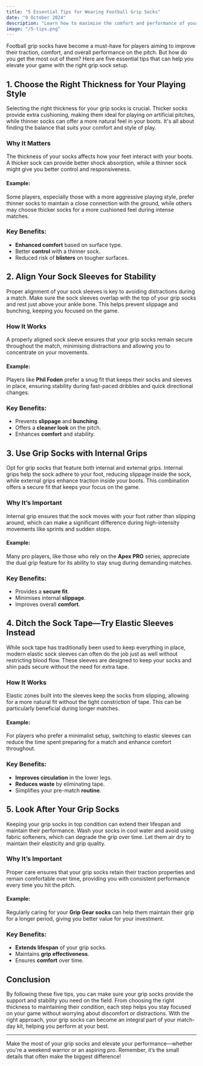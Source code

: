 ```yaml
---
title: "5 Essential Tips for Wearing Football Grip Socks"
date: "9 October 2024"
description: "Learn how to maximise the comfort and performance of your football grip socks with these five expert tips."
image: "/5-tips.png"
---
```


Football grip socks have become a must-have for players aiming to improve their traction, comfort, and overall performance on the pitch. But how do you get the most out of them? Here are five essential tips that can help you elevate your game with the right grip sock setup.

## 1. Choose the Right Thickness for Your Playing Style

Selecting the right thickness for your grip socks is crucial. Thicker socks provide extra cushioning, making them ideal for playing on artificial pitches, while thinner socks can offer a more natural feel in your boots. It's all about finding the balance that suits your comfort and style of play.

### Why It Matters

The thickness of your socks affects how your feet interact with your boots. A thicker sock can provide better shock absorption, while a thinner sock might give you better control and responsiveness.

#### Example:

Some players, especially those with a more aggressive playing style, prefer thinner socks to maintain a close connection with the ground, while others may choose thicker socks for a more cushioned feel during intense matches.

### Key Benefits:

- **Enhanced comfort** based on surface type.
- Better **control** with a thinner sock.
- Reduced risk of **blisters** on tougher surfaces.

## 2. Align Your Sock Sleeves for Stability

Proper alignment of your sock sleeves is key to avoiding distractions during a match. Make sure the sock sleeves overlap with the top of your grip socks and rest just above your ankle bone. This helps prevent slippage and bunching, keeping you focused on the game.

### How It Works

A properly aligned sock sleeve ensures that your grip socks remain secure throughout the match, minimising distractions and allowing you to concentrate on your movements.

#### Example:

Players like **Phil Foden** prefer a snug fit that keeps their socks and sleeves in place, ensuring stability during fast-paced dribbles and quick directional changes.

### Key Benefits:

- Prevents **slippage** and **bunching**.
- Offers a **cleaner look** on the pitch.
- Enhances **comfort** and stability.

## 3. Use Grip Socks with Internal Grips

Opt for grip socks that feature both internal and external grips. Internal grips help the sock adhere to your foot, reducing slippage inside the sock, while external grips enhance traction inside your boots. This combination offers a secure fit that keeps your focus on the game.

### Why It’s Important

Internal grip ensures that the sock moves with your foot rather than slipping around, which can make a significant difference during high-intensity movements like sprints and sudden stops.

#### Example:

Many pro players, like those who rely on the **Apex PRO** series, appreciate the dual grip feature for its ability to stay snug during demanding matches.

### Key Benefits:

- Provides a **secure fit**.
- Minimises internal **slippage**.
- Improves overall **comfort**.

## 4. Ditch the Sock Tape—Try Elastic Sleeves Instead

While sock tape has traditionally been used to keep everything in place, modern elastic sock sleeves can often do the job just as well without restricting blood flow. These sleeves are designed to keep your socks and shin pads secure without the need for extra tape.

### How It Works

Elastic zones built into the sleeves keep the socks from slipping, allowing for a more natural fit without the tight constriction of tape. This can be particularly beneficial during longer matches.

#### Example:

For players who prefer a minimalist setup, switching to elastic sleeves can reduce the time spent preparing for a match and enhance comfort throughout.

### Key Benefits:

- **Improves circulation** in the lower legs.
- **Reduces waste** by eliminating tape.
- Simplifies your pre-match **routine**.

## 5. Look After Your Grip Socks

Keeping your grip socks in top condition can extend their lifespan and maintain their performance. Wash your socks in cool water and avoid using fabric softeners, which can degrade the grip over time. Let them air dry to maintain their elasticity and grip quality.

### Why It’s Important

Proper care ensures that your grip socks retain their traction properties and remain comfortable over time, providing you with consistent performance every time you hit the pitch.

#### Example:

Regularly caring for your **Grip Gear socks** can help them maintain their grip for a longer period, giving you better value for your investment.

### Key Benefits:

- **Extends lifespan** of your grip socks.
- Maintains **grip effectiveness**.
- Ensures **comfort** over time.

## Conclusion

By following these five tips, you can make sure your grip socks provide the support and stability you need on the field. From choosing the right thickness to maintaining their condition, each step helps you stay focused on your game without worrying about discomfort or distractions. With the right approach, your grip socks can become an integral part of your match-day kit, helping you perform at your best.

---

Make the most of your grip socks and elevate your performance—whether you're a weekend warrior or an aspiring pro. Remember, it’s the small details that often make the biggest difference!
